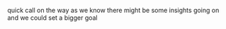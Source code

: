 quick call on the way as we know there might be some insights going on and we could set a bigger goal 
